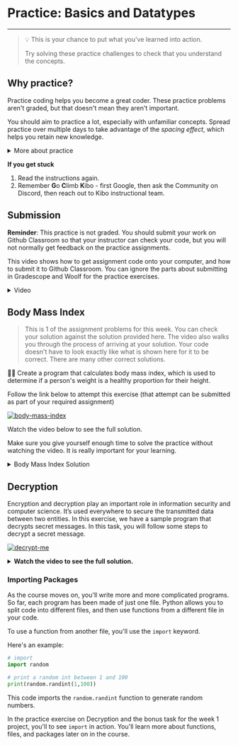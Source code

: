 # Practice: Basics and Datatypes

---

> 💡 This is your chance to put what you’ve learned into action.
>
> Try solving these practice challenges to check that you understand the concepts.


## Why practice?

Practice coding helps you become a great coder. These practice problems aren't
graded, but that doesn't mean they aren't important.

You should aim to practice a lot, especially with unfamiliar concepts. Spread practice over multiple days to take advantage of the _spacing effect_, which helps you retain new knowledge.

<details><summary>More about practice</summary>

Practice helps you understand what you know, and what you don't know. It can be easy to trick yourself into thinking you understand something when you
do not -- or that you don't understand when you do. Practicing by writing code
or debugging code will help you find out what you really understand, and where
you are still confused.

Practice helps build confidence in your coding. The more programs you write, and
the more problems you solve, the more you learn that you are a capable coder and
problem-solver.

Practice doesn't always feel good - sometimes you'll be stumped! But, practice
shouldn't feel super frustrating either. If you find yourself getting angry at
yourself or the code, it's a good time to take a break and ask for help. 

On the flip side, if practice feels too easy, it means you aren't challenging yourself
enough. If the practice problems early in the course are not challenging for
you, take a look at the [Additional Practice page](lessons/additional-practice.md). 
You should still complete these exercises, so that you can confirm that you can apply these concepts

The **solutions** to some challenges are available, and you can view a video of the solution below each challenge.

* Try to go through the whole challenge without using the solution.
* If you can’t do the challenge without looking the solution, it means you don’t understand the material well enough yet.
* Try the next practice challenges without looking at the solution. If you need more practice challenges, reach out on Discord.

</details>

<aside>

**If you get stuck**
1. Read the instructions again.
2. Remember **G**o **C**limb **K**ibo - first Google, then ask the Community on Discord, then reach out to Kibo instructional team.

</aside>

## Submission

**Reminder**: This practice is not graded. You should submit your work on Github
Classroom so that your instructor can check your code, but you will not normally
get feedback on the practice assignments.

This video shows how to get assignment code onto your computer, and how to
submit it to Github Classroom. You can ignore the parts about submitting in
Gradescope and Woolf for the practice exercises.

<details><summary>Video</summary>

<div style="position: relative; padding-bottom: 62.5%; height: 0;"><iframe src="https://youtube.com/embed/wK5Tyk5p33A" frameborder="0" webkitallowfullscreen mozallowfullscreen allowfullscreen style="position: absolute; top: 0; left: 0; width: 100%; height: 100%;"></iframe></div>

</details>

## Body Mass Index

> This is 1 of the assignment problems for this week. You can check your solution 
> against the solution provided here. The video also walks you through the process of
> arriving at your solution. Your code doesn't have to look exactly like what is shown
> here for it to be correct. There are many other correct solutions.

💪🏿 Create a program that calculates body mass index, which is used to determine if a person's weight is a healthy proportion for their height.

Follow the link below to attempt this exercise (that attempt can be submitted as part of your required assignment)

[![body-mass-index](https://img.shields.io/static/v1?label=Open&message=body%20mass%20index&color=blue)](https://github.com/kiboschool/programming1-body-mass-index)

Watch the video below to see the full solution.

Make sure you give yourself enough time to solve the practice without watching the video. It is really important for your learning.

<details><summary>Body Mass Index Solution</summary>

<div style="position: relative; padding-bottom: 56.25%; height: 0;"><iframe src="https://www.youtube.com/embed/vuy5ScUuMYk" title="YouTube video player" frameborder="0" allow="accelerometer; autoplay; clipboard-write; encrypted-media; gyroscope; picture-in-picture" allowfullscreen style="position: absolute; top: 0; left: 0; width: 100%; height: 100%;"></iframe></div>
</details>

## Decryption

Encryption and decryption play an important role in information security and computer science. It’s used everywhere to secure the transmitted data between two entities. In this exercise, we have a sample program that decrypts secret messages. In this task, you will follow some steps to decrypt a secret message.

[![decrypt-me](https://img.shields.io/static/v1?label=Open&message=decrypt%20me&color=blue)](https://github.com/kiboschool/programming1-decrypt-me)

<details><summary><strong>Watch the video to see the full solution. </strong></summary>

<div style="position: relative; padding-bottom: 56.25%; height: 0;"><iframe src="https://www.youtube.com/embed/Xh1kCIpjJK0" title="YouTube video player" frameborder="0" allow="accelerometer; autoplay; clipboard-write; encrypted-media; gyroscope; picture-in-picture" allowfullscreen style="position: absolute; top: 0; left: 0; width: 100%; height: 100%;"></iframe></div>

</details>

<aside>

### Importing Packages

As the course moves on, you'll write more and more complicated programs. So far,
each program has been made of just one file. Python allows you to split code
into different files, and then use functions from a different file in your code.

To use a function from another file, you'll use the `import` keyword.

Here's an example:

```python
# import
import random

# print a random int between 1 and 100
print(random.randint(1,100))
```

This code imports the `random.randint` function to generate random numbers.

In the practice exercise on Decryption and the bonus task for the week
1 project, you'll to see `import` in action. You'll learn more about functions,
files, and packages later on in the course.

</aside>
